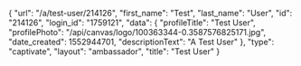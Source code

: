 {
    "url": "\/a\/test-user\/214126",
    "first_name": "Test",
    "last_name": "User",
    "id": "214126",
    "login_id": "1759121",
    "data": {
        "profileTitle": "Test User",
        "profilePhoto": "\/api\/canvas\/logo\/100363344-0.3587576825171.jpg",
        "date_created": 1552944701,
        "descriptionText": "A Test User"
    },
    "type": "captivate",
    "layout": "ambassador",
    "title": "Test User"
}